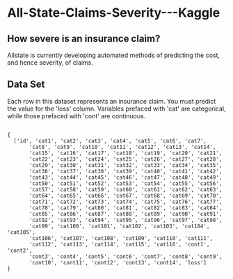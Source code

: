 # All-State-Claims-Severity---Kaggle

## How severe is an insurance claim? 
Allstate is currently developing automated methods of predicting the cost, and hence severity, of claims.

## Data Set
Each row in this dataset represents an insurance claim. You must predict the value for the 'loss' column. Variables prefaced with 'cat' are categorical, while those prefaced with 'cont' are continuous.

```

{
  ['id', 'cat1', 'cat2', 'cat3', 'cat4', 'cat5', 'cat6', 'cat7',
       'cat8', 'cat9', 'cat10', 'cat11', 'cat12', 'cat13', 'cat14',
       'cat15', 'cat16', 'cat17', 'cat18', 'cat19', 'cat20', 'cat21',
       'cat22', 'cat23', 'cat24', 'cat25', 'cat26', 'cat27', 'cat28',
       'cat29', 'cat30', 'cat31', 'cat32', 'cat33', 'cat34', 'cat35',
       'cat36', 'cat37', 'cat38', 'cat39', 'cat40', 'cat41', 'cat42',
       'cat43', 'cat44', 'cat45', 'cat46', 'cat47', 'cat48', 'cat49',
       'cat50', 'cat51', 'cat52', 'cat53', 'cat54', 'cat55', 'cat56',
       'cat57', 'cat58', 'cat59', 'cat60', 'cat61', 'cat62', 'cat63',
       'cat64', 'cat65', 'cat66', 'cat67', 'cat68', 'cat69', 'cat70',
       'cat71', 'cat72', 'cat73', 'cat74', 'cat75', 'cat76', 'cat77',
       'cat78', 'cat79', 'cat80', 'cat81', 'cat82', 'cat83', 'cat84',
       'cat85', 'cat86', 'cat87', 'cat88', 'cat89', 'cat90', 'cat91',
       'cat92', 'cat93', 'cat94', 'cat95', 'cat96', 'cat97', 'cat98',
       'cat99', 'cat100', 'cat101', 'cat102', 'cat103', 'cat104', 'cat105',
       'cat106', 'cat107', 'cat108', 'cat109', 'cat110', 'cat111',
       'cat112', 'cat113', 'cat114', 'cat115', 'cat116', 'cont1', 'cont2',
       'cont3', 'cont4', 'cont5', 'cont6', 'cont7', 'cont8', 'cont9',
       'cont10', 'cont11', 'cont12', 'cont13', 'cont14', 'loss']
}
```
